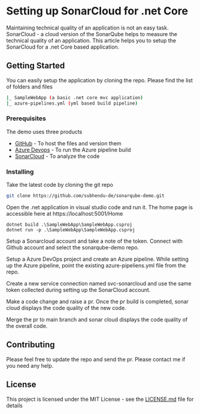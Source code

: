 # Setting up SonarCloud for .net Core

Maintaining technical quality of an application is not an easy task. SonarCloud - a cloud version of the SonarQube helps to measure the technical quality of an application. This article helps you to setup the SonarCloud for a .net Core based application.

## Getting Started

You can easily setup the application by cloning the repo. Please find the list of folders and files

```bash
|_ SampleWebApp (a basic .net core mvc application)
|_ azure-pipelines.yml (yml based build pipeline)
```
### Prerequisites

The demo uses three products
* [GitHub](https://maven.apache.org/) - To host the files and version them
* [Azure Devops](https://dev.azure.com/) - To run the Azure pipeline build
* [SonarCloud](https://sonarcloud.io/) - To analyze the code

### Installing

Take the latest code by cloning the git repo

```bash
git clone https://github.com/subhendu-de/sonarqube-demo.git
```

Open the .net application in visual studio code and run it. The home page is accessible here at https://localhost:5001/Home

```
dotnet build .\SampleWebApp\SampleWebApp.csproj
dotnet run -p .\SampleWebApp\SampleWebApp.csproj
```

Setup a Sonarcloud account and take a note of the token. Connect with Github account and select the sonarqube-demo repo.

Setup a Azure DevOps project and create an Azure pipeline. While setting up the Azure pipeline, point the existing azure-pipeliens.yml file from the repo.

Create a new service connection named svc-sonarcloud and use the same token collected during setting up the SonarCloud account.

Make a code change and raise a pr. Once the pr build is completed, sonar cloud displays the code quality of the new code.

Merge the pr to main branch and sonar cloud displays the code quality of the overall code.
## Contributing

Please feel free to update the repo and send the pr. Please contact me if you need any help.

## License

This project is licensed under the MIT License - see the [LICENSE.md](LICENSE.md) file for details
